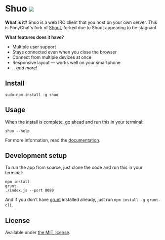 # Shuo [![](https://badge.fury.io/js/shuo.png)](https://www.npmjs.org/package/shuo)

__What is it?__
Shuo is a web IRC client that you host on your own server. This is PonyChat's 
fork of [Shout](https://github.com/erming/shout), forked due to Shout appearing 
to be stagnant.

__What features does it have?__
- Multiple user support
- Stays connected even when you close the browser
- Connect from multiple devices at once
- Responsive layout — works well on your smartphone
- _.. and more!_

## Install

```
sudo npm install -g shuo
```

## Usage

When the install is complete, go ahead and run this in your terminal:

```
shuo --help
```

For more information, read the [documentation](http://shuo-irc.com/docs/).

## Development setup

To run the app from source, just clone the code and run this in your terminal:

```
npm install
grunt
./index.js --port 8080
```

And if you don't have [grunt](http://gruntjs.com/getting-started) installed 
already, just run `npm install -g grunt-cli`.

## License

Available under [the MIT license](http://mths.be/mit).

